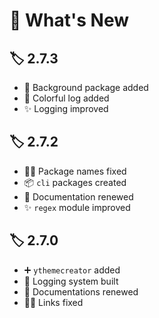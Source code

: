 # 👀 What's New

## 🏷️ 2.7.3

- 🌃 Background package added
- 🎨 Colorful log added
- ✨ Logging improved

## 🏷️ 2.7.2

- 👨‍🔧 Package names fixed
- 📦 `cli` packages created
- 📝 Documentation renewed
- ✨ `regex` module improved

## 🏷️ 2.7.0

- ➕ `ythemecreator` added
- 📜 Logging system built
- 📝 Documentations renewed
- 👨‍🔧 Links fixed
